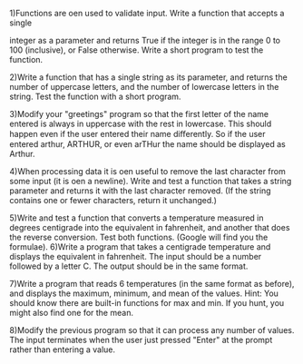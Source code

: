 1)Functions are o en used to validate input. Write a function that accepts a single

integer as a parameter and returns True if the integer is in the range 0 to 100
(inclusive), or False otherwise. Write a short program to test the function.


2)Write a function that has a single string as its parameter, and returns the number of
uppercase letters, and the number of lowercase letters in the string. Test the
function with a short program.

3)Modify your "greetings" program so that the first letter of the name entered is
always in uppercase with the rest in lowercase. This should happen even if the user
entered their name diﬀerently. So if the user entered arthur, ARTHUR, or even
arTHur the name should be displayed as Arthur.

4)When processing data it is o en useful to remove the last character from some
input (it is o en a newline). Write and test a function that takes a string parameter
and returns it with the last character removed. (If the string contains one or fewer
characters, return it unchanged.)

5)Write and test a function that converts a temperature measured in degrees
centigrade into the equivalent in fahrenheit, and another that does the reverse
conversion. Test both functions. (Google will find you the formulae).
6)Write a program that takes a centigrade temperature and displays the equivalent in
fahrenheit. The input should be a number followed by a letter C. The output should
be in the same format.

7)Write a program that reads 6 temperatures (in the same format as before), and
displays the maximum, minimum, and mean of the values.
Hint: You should know there are built-in functions for max and min. If you hunt, you
might also find one for the mean.

8)Modify the previous program so that it can process any number of values. The input
terminates when the user just pressed "Enter" at the prompt rather than entering a
value.
